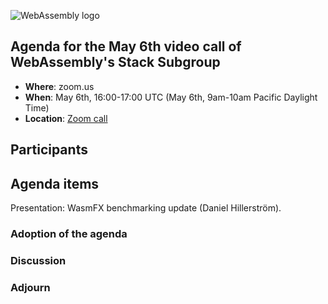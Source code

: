 ![WebAssembly logo](/images/WebAssembly.png)

## Agenda for the May 6th video call of WebAssembly's Stack Subgroup

- **Where**: zoom.us
- **When**:  May 6th, 16:00-17:00 UTC (May 6th, 9am-10am Pacific Daylight Time)
- **Location**: [Zoom call](https://zoom.us/j/91846860726?pwd=NVVNVmpvRVVFQkZTVzZ1dTFEcXgrdz09)

## Participants

## Agenda items

Presentation: WasmFX benchmarking update (Daniel Hillerström).

### Adoption of the agenda

### Discussion

### Adjourn
